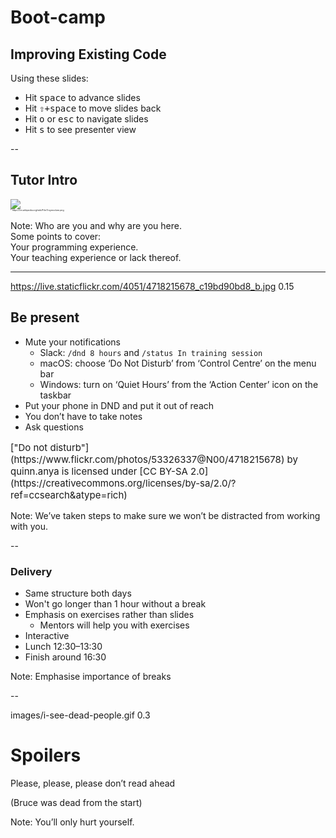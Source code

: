 # Boot-camp
## Improving Existing Code

Using these slides:

- Hit <kbd><kbd>space</kbd></kbd> to advance slides
- Hit <kbd><kbd>⇧</kbd>+<kbd>space</kbd></kbd> to move slides back
- Hit <kbd><kbd>o</kbd></kbd> or <kbd><kbd>esc</kbd></kbd> to navigate slides
- Hit <kbd><kbd>s</kbd></kbd> to see presenter view

--

## Tutor Intro

<img src="https://upload.wikimedia.org/wikipedia/en/6/6c/Troymcclure.png"/>
<div style="font-size: 0.25em">* https://en.wikipedia.org/wiki/File:Troymcclure.png</div>

Note:
  Who are you and why are you here.  
  Some points to cover:  
  Your programming experience.  
  Your teaching experience or lack thereof.  

---

<backgroundimage>https://live.staticflickr.com/4051/4718215678_c19bd90bd8_b.jpg</backgroundimage>
<backgroundimageopacity>0.15</backgroundimageopacity>

## Be present

+ Mute your notifications
  + Slack: `/dnd 8 hours` and `/status In training session`
  + macOS: choose ‘Do Not Disturb’ from ‘Control Centre’ on the menu bar
  + Windows: turn on ‘Quiet Hours’ from the ‘Action Center’ icon on the taskbar
+ Put your phone in DND and put it out of reach
+ You don’t have to take notes
+ Ask questions

<p style="font-size:15px">
["Do not disturb"](https://www.flickr.com/photos/53326337@N00/4718215678) by quinn.anya is licensed under [CC BY-SA 2.0](https://creativecommons.org/licenses/by-sa/2.0/?ref=ccsearch&atype=rich)
</p>

Note: We’ve taken steps to make sure we won’t be distracted from working with you.

--

### Delivery

+ Same structure both days
+ Won't go longer than 1 hour without a break
+ Emphasis on exercises rather than slides
  + Mentors will help you with exercises
+ Interactive
+ Lunch 12:30–13:30
+ Finish around 16:30

Note: Emphasise importance of breaks

--

<backgroundimage>images/i-see-dead-people.gif</backgroundimage>
<backgroundimageopacity>0.3</backgroundimageopacity>

# Spoilers

Please, please, please don’t read ahead

(Bruce was dead from the start)

Note: You’ll only hurt yourself.  

